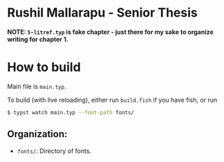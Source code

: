# Rushil Mallarapu - Senior Thesis

**NOTE: `5-litref.typ` is fake chapter - just there for my sake to organize writing for chapter 1.**

# How to build

Main file is `main.typ`.

To build (with live reloading), either run `build.fish` if you have fish, or run
```sh
$ typst watch main.typ --font-path fonts/
```

## Organization:
- `fonts/`: Directory of fonts.
